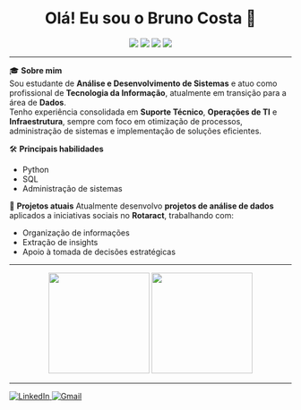 <h1 align="center">Olá! Eu sou o Bruno Costa 👋</h1>

<p align="center">
  <img src="https://img.shields.io/badge/-Análise%20e%20Desenvolvimento%20de%20Sistemas-blue?style=flat-square" />
  <img src="https://img.shields.io/badge/-SQL-yellow?style=flat-square&logo=postgresql&logoColor=white" />
  <img src="https://img.shields.io/badge/-Python-green?style=flat-square&logo=python&logoColor=white" />
  <img src="https://img.shields.io/badge/-Rotary%20International-gold?style=flat-square&logo=rotary-international&logoColor=white" />
</p>

---

🎓 **Sobre mim**  
Sou estudante de **Análise e Desenvolvimento de Sistemas** e atuo como profissional de **Tecnologia da Informação**, atualmente em transição para a área de **Dados**.  
Tenho experiência consolidada em **Suporte Técnico**, **Operações de TI** e **Infraestrutura**, sempre com foco em otimização de processos, administração de sistemas e implementação de soluções eficientes.

🛠 **Principais habilidades**
- Python
- SQL
- Administração de sistemas

🚀 **Projetos atuais**
Atualmente desenvolvo **projetos de análise de dados** aplicados a iniciativas sociais no **Rotaract**, trabalhando com:
- Organização de informações
- Extração de insights
- Apoio à tomada de decisões estratégicas

---

<div align="center">
  <img height="180em" src="https://github-readme-stats.vercel.app/api?username=brunocperez&show_icons=true&theme=dark" />
  <img height="180em" src="https://github-readme-stats.vercel.app/api/top-langs/?username=brunocperez&layout=compact&theme=dark" />
</div>

---

<a href="https://www.linkedin.com/in/brunocperes" target="_blank">
  <img src="https://img.shields.io/badge/-LinkedIn-%230077B5?style=for-the-badge&logo=linkedin&logoColor=white" alt="LinkedIn"/>
</a>

<a href="mailto:bruno.perescp@gmail.com" target="_blank">
  <img src="https://img.shields.io/badge/-Gmail-D14836?style=for-the-badge&logo=gmail&logoColor=white" alt="Gmail"/>
</a>
